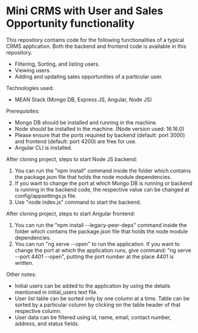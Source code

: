 # Mini CRMS with User and Sales Opportunity functionality

This repository contains code for the following functionalities of a typical CRMS application. Both the backend and frontend code is available in this repository.
- Filtering, Sorting, and listing users.
- Viewing users.
- Adding and updating sales opportunities of a particular user.

Technologies used:
- MEAN Stack (Mongo DB, Express JS, Angular, Node JS)

Prerequisites:
- Mongo DB should be installed and running in the machine.
- Node should be installed in the machine. (Node version used: 16.16.0)
- Please ensure that the ports required by backend (default: port 3000) and frontend (default: port 4200) are free for use.
- Angular CLI is installed.

After cloning project, steps to start Node JS backend:
1. You can run the "npm install" command inside the folder which contains the package.json file that holds the node module dependencies.
2. If you want to change the port at which Mongo DB is running or backend is running in the backend code, the respective value can be changed at config/appsettings.js file.
3. Use "node index.js" command to start the backend.

After cloning project, steps to start Angular frontend:
1. You can run the "npm install --legacy-peer-deps" command inside the folder which contains the package.json file that holds the node module dependencies.
2. You can run "ng serve --open" to run the application. If you want to change the port at which the application runs, give command: "ng serve --port 4401 --open", putting the port number at the place 4401 is written.

Other notes:
- Initial users can be added to the application by using the details mentioned in initial_users text file.
- User list table can be sorted only by one column at a time. Table can be sorted by a particular column by clicking on the table header of that respective column.
- User data can be filtered using id, name, email, contact number, address, and status fields.
